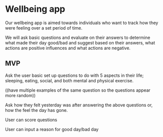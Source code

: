 # Wellbeing app


Our wellbeing app is aimed towards individuals who want to track how they were feeling over a set period of time.

We will ask basic questions and evaluate on their answers to determine what made their day good/bad and suggest based on their answers, what actions are positive influences and what actions are negative.


## MVP

Ask the user basic set up questions to do with 5 aspects in their life; sleeping, eating, social, and both mental and physical exercise.

((have multiple examples of the same question so the questions appear more random))

Ask how they felt yesterday was after answering the above questions or, how the feel the day has gone.


User can score questions

User can input a reason for good day/bad day
